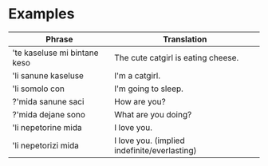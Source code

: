 # Examples

| Phrase | Translation |
| -------- | ----------- |
| 'te kaseluse mi bintane keso | The cute catgirl is eating cheese. |
| 'li sanune kaseluse | I'm a catgirl. |
| 'li somolo con | I'm going to sleep. |
| ?'mida sanune saci | How are you? |
| ?'mida dejane sono | What are you doing? |
| 'li nepetorine mida | I love you. |
| 'li nepetorizi mida | I love you. (implied indefinite/everlasting) |
